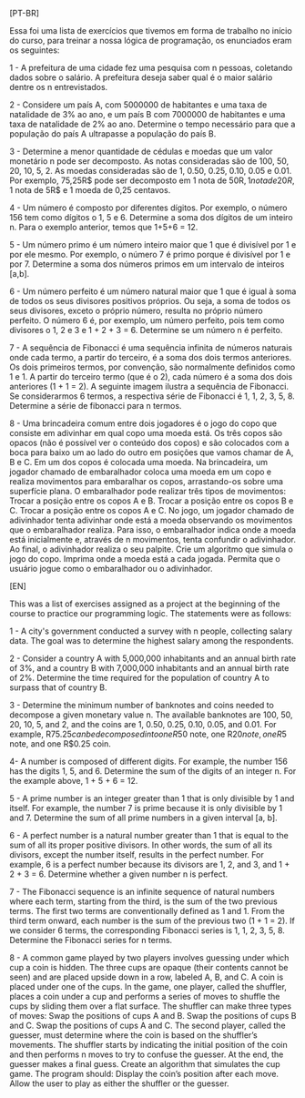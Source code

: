 [PT-BR]

Essa foi uma lista de exercícios que tivemos em forma de trabalho no início do curso, para treinar a nossa lógica de programação, os enunciados eram os seguintes:

1 - A prefeitura de uma cidade fez uma pesquisa com n pessoas,  coletando dados sobre o salário. A prefeitura deseja saber qual é o maior salário dentre os n entrevistados.

2 - Considere um país A, com 5000000 de habitantes e uma taxa de natalidade de 3% ao ano, e um país B com 7000000 de habitantes e uma taxa de natalidade de 2% ao ano. Determine o tempo necessário para que a população do país A ultrapasse a população do país B. 

3 - Determine a menor quantidade de cédulas e moedas que um valor monetário n pode ser decomposto.  As notas consideradas são de 100, 50, 20, 10, 5, 2. As moedas consideradas são de 1, 0.50, 0.25, 0.10, 0.05 e 0.01. Por exemplo, 75,25R$ pode ser decomposto em 1 nota de 50R$, 1 nota de 20R$, 1 nota de 5R$ e 1 moeda de 0,25 centavos.

4 - Um número é composto por diferentes dígitos. Por exemplo, o número 156 tem como dígitos o 1, 5 e 6. Determine a soma dos dígitos de um inteiro n. Para o exemplo anterior, temos que 1+5+6 = 12.

5 - Um número primo é um número inteiro maior que 1 que é divisível por 1 e por ele mesmo. Por exemplo, o número 7 é primo porque é divisível por 1 e por 7.  Determine a soma dos números primos em um intervalo de inteiros [a,b].

6 - Um número perfeito é um número natural maior que 1 que é igual à soma de todos os seus divisores positivos próprios. Ou seja, a soma de todos os seus divisores, exceto o próprio número, resulta no próprio número perfeito. O número 6 é, por exemplo, um número perfeito, pois tem como divisores o 1, 2 e 3 e 1 + 2 + 3 = 6. Determine se um número n é perfeito.

7 - A sequência de Fibonacci é uma sequência infinita de números naturais onde cada termo, a partir do terceiro, é a soma dos dois termos anteriores.  Os dois primeiros termos, por convenção, são normalmente definidos como 1 e 1. A partir do terceiro termo (que é o 2), cada número é a soma dos dois anteriores (1 + 1 = 2). A seguinte imagem ilustra a sequência de Fibonacci.
Se considerarmos 6 termos, a respectiva série de Fibonacci é 1, 1, 2, 3, 5, 8. Determine a série de fibonacci para n termos.

8 - Uma brincadeira comum entre dois jogadores é o jogo do copo que consiste em adivinhar em qual copo uma moeda está. Os três copos são opacos (não é possível ver o conteúdo dos copos) e são colocados com a boca para baixo um ao lado do outro em posições que vamos chamar de A, B e C. Em um dos copos é colocada uma moeda.
Na brincadeira, um jogador chamado de embaralhador coloca uma moeda em um copo e realiza movimentos para embaralhar os copos, arrastando-os sobre uma superfície plana. O embaralhador pode realizar três tipos de movimentos:
Trocar a posição entre os copos A e B.
Trocar a posição entre os copos B e C.
Trocar a posição entre os copos A e C.
No jogo, um jogador chamado de adivinhador tenta adivinhar onde está a moeda observando os movimentos que o embaralhador realiza. Para isso, o embaralhador indica onde a moeda está inicialmente e, através de n movimentos, tenta confundir  o adivinhador.  Ao final, o adivinhador realiza o seu palpite. 
Crie um algoritmo que simula o jogo do copo. Imprima onde a moeda está a cada jogada. Permita que o usuário jogue como o embaralhador ou o adivinhador.


[EN]

This was a list of exercises assigned as a project at the beginning of the course to practice our programming logic. The statements were as follows:

1 - A city's government conducted a survey with n people, collecting salary data. The goal was to determine the highest salary among the respondents.

2 - Consider a country A with 5,000,000 inhabitants and an annual birth rate of 3%, and a country B with 7,000,000 inhabitants and an annual birth rate of 2%. Determine the time required for the population of country A to surpass that of country B.

3 - Determine the minimum number of banknotes and coins needed to decompose a given monetary value n. The available banknotes are 100, 50, 20, 10, 5, and 2, and the coins are 1, 0.50, 0.25, 0.10, 0.05, and 0.01. For example, R$75.25 can be decomposed into one R$50 note, one R$20 note, one R$5 note, and one R$0.25 coin.

4- A number is composed of different digits. For example, the number 156 has the digits 1, 5, and 6. Determine the sum of the digits of an integer n. For the example above, 1 + 5 + 6 = 12.

5 - A prime number is an integer greater than 1 that is only divisible by 1 and itself. For example, the number 7 is prime because it is only divisible by 1 and 7. Determine the sum of all prime numbers in a given interval [a, b].

6 - A perfect number is a natural number greater than 1 that is equal to the sum of all its proper positive divisors. In other words, the sum of all its divisors, except the number itself, results in the perfect number.
For example, 6 is a perfect number because its divisors are 1, 2, and 3, and 1 + 2 + 3 = 6.
Determine whether a given number n is perfect.

7 - The Fibonacci sequence is an infinite sequence of natural numbers where each term, starting from the third, is the sum of the two previous terms. The first two terms are conventionally defined as 1 and 1. From the third term onward, each number is the sum of the previous two (1 + 1 = 2).
If we consider 6 terms, the corresponding Fibonacci series is 1, 1, 2, 3, 5, 8.
Determine the Fibonacci series for n terms.

8 - A common game played by two players involves guessing under which cup a coin is hidden. The three cups are opaque (their contents cannot be seen) and are placed upside down in a row, labeled A, B, and C. A coin is placed under one of the cups.
In the game, one player, called the shuffler, places a coin under a cup and performs a series of moves to shuffle the cups by sliding them over a flat surface. The shuffler can make three types of moves:
Swap the positions of cups A and B.
Swap the positions of cups B and C.
Swap the positions of cups A and C.
The second player, called the guesser, must determine where the coin is based on the shuffler’s movements. The shuffler starts by indicating the initial position of the coin and then performs n moves to try to confuse the guesser. At the end, the guesser makes a final guess.
Create an algorithm that simulates the cup game. The program should:
Display the coin’s position after each move.
Allow the user to play as either the shuffler or the guesser.

